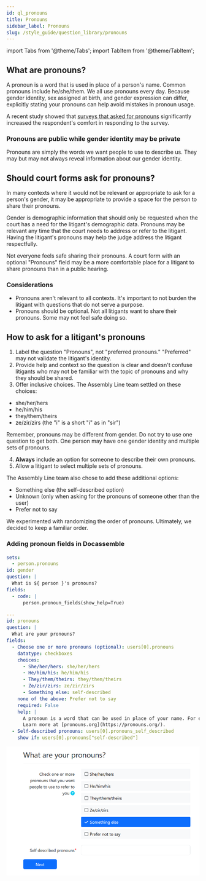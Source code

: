 ```yaml
---
id: ql_pronouns
title: Pronouns
sidebar_label: Pronouns
slug: /style_guide/question_library/pronouns
---
```


import Tabs from '@theme/Tabs';
import TabItem from '@theme/TabItem';

## What are pronouns?

A pronoun is a word that is used in place of a person's name. Common pronouns include he/she/them.
We all use pronouns every day. Because gender identity, sex assigned at birth, and gender expression can differ,
explicitly stating your pronouns can help avoid mistakes in pronoun usage.

A recent study showed that [surveys that asked for pronouns](https://www.frontiersin.org/articles/10.3389/fpsyg.2022.873442/full)
significantly increased the respondent's comfort in responding to the survey.

### Pronouns are public while gender identity may be private

Pronouns are simply the words we want people to use to describe us. They may but may not always
reveal information about our gender identity.

## Should court forms ask for pronouns?

In many contexts where it would not be relevant or appropriate to ask for a person's gender,
it may be appropriate to provide a space for the person to share their pronouns.

Gender is demographic information that should only be requested when the court has a need
for the litigant's demographic data. Pronouns may be relevant any time that the court needs
to address or refer to the litigant. Having the litigant's pronouns
may help the judge address the litigant respectfully.

Not everyone feels safe sharing their pronouns. A court form with an optional "Pronouns" 
field may be a more comfortable place for a litigant to share pronouns than in a public hearing.

### Considerations

* Pronouns aren't relevant to all contexts. It's important to not burden the litigant with questions
  that do not serve a purpose.
* Pronouns should be optional. Not all litigants want to share their pronouns. Some may not feel safe 
  doing so.

## How to ask for a litigant's pronouns

1. Label the question "Pronouns", not "preferred pronouns." "Preferred" may not validate the 
   litigant's identity.
1. Provide help and context so the question is clear and doesn't confuse litigants who may not be
   familiar with the topic of pronouns and why they should be shared.
1. Offer inclusive choices. The Assembly Line team settled on these choices:

* she/her/hers
* he/him/his
* they/them/theirs
* ze/zir/zirs (the "i" is a short "i" as in "sir")

Remember, pronouns may be different from gender.
Do not try to use one question to get both. One person may have one gender identity
and multiple sets of pronouns.

4. **Always** include an option for someone to describe their own pronouns.
1. Allow a litigant to select multiple sets of pronouns.

The Assembly Line team also chose to add these additional options:

* Something else (the self-described option)
* Unknown (only when asking for the pronouns of someone other than the user)
* Prefer not to say

We experimented with randomizing the order of pronouns. Ultimately, we decided
to keep a familiar order.

### Adding pronoun fields in Docassemble
<Tabs>
  <TabItem value="Assembly Line Example" label="Assembly Line Example" default>

```yaml
sets:
  - person.pronouns
id: gender
question: |
  What is ${ person }'s pronouns?
fields:
  - code: |
      person.pronoun_fields(show_help=True)
```      

  </TabItem>
  <TabItem value="Vanilla Docassemble" label="Vanilla Docassemble">

```yaml
---
id: pronouns
question: |
  What are your pronouns?
fields:
  - Choose one or more pronouns (optional): users[0].pronouns
    datatype: checkboxes
    choices:
      - She/her/hers: she/her/hers
      - He/him/his: he/him/his
      - They/them/theirs: they/them/theirs
      - Ze/zir/zirs: ze/zir/zirs
      - Something else: self-described
    none of the above: Prefer not to say
    required: False
    help: |
      A pronoun is a word that can be used in place of your name. For example: he, she, or they.
      Learn more at [pronouns.org](https://pronouns.org/).
  - Self-described pronouns: users[0].pronouns_self_described
    show if: users[0].pronouns["self-described"]
```

  </TabItem>
  <TabItem value="preview" label="Preview">

  ![](./assets/alindividual_pronoun_fields.png)

  </TabItem>
</Tabs>


